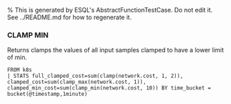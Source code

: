 % This is generated by ESQL's AbstractFunctionTestCase. Do not edit it. See ../README.md for how to regenerate it.

### CLAMP MIN
Returns clamps the values of all input samples clamped to have a lower limit of min.

```esql
FROM k8s
| STATS full_clamped_cost=sum(clamp(network.cost, 1, 2)), clamped_cost=sum(clamp_max(network.cost, 1)), clamped_min_cost=sum(clamp_min(network.cost, 10)) BY time_bucket = bucket(@timestamp,1minute)
```
